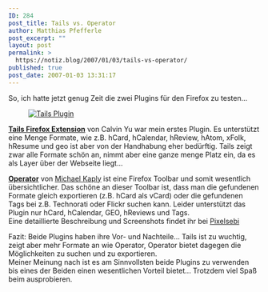 ```yaml
---
ID: 284
post_title: Tails vs. Operator
author: Matthias Pfefferle
post_excerpt: ""
layout: post
permalink: >
  https://notiz.blog/2007/01/03/tails-vs-operator/
published: true
post_date: 2007-01-03 13:31:17
---
```

<!-- wp:paragraph -->
<p>So, ich hatte jetzt genug Zeit die zwei Plugins für den Firefox zu testen...</p>
<!-- /wp:paragraph -->

<!-- wp:image {"align":"right","linkDestination":"custom"} -->
<figure class="wp-block-image alignright"><a href="http://www.flickr.com/photos/pfefferle/343951034/"><img src="http://farm1.static.flickr.com/164/343951034_09aec978a5_m.jpg" alt="Tails Plugin"/></a></figure>
<!-- /wp:image -->

<!-- wp:paragraph -->
<p> <strong><a href="http://blog.codeeg.com/tails-firefox-extension-03/">Tails Firefox Extension</a></strong> von Calvin Yu war mein erstes Plugin. Es unterstützt eine Menge Formate, wie z.B. hCard, hCalendar, hReview, hAtom, xFolk, hResume und geo ist aber von der Handhabung eher bedürftig. Tails zeigt zwar alle Formate schön an, nimmt aber eine ganze menge Platz ein, da es als Layer über der Webseite liegt...</p>
<!-- /wp:paragraph -->

<!-- wp:paragraph -->
<p><strong><a href="https://addons.mozilla.org/firefox/4106/">Operator</a></strong> von <a href="https://addons.mozilla.org/firefox/19155/author/">Michael Kaply</a> ist eine Firefox Toolbar und somit wesentlich übersichtlicher. Das schöne an dieser Toolbar ist, dass man die gefundenen Formate gleich exportieren (z.B. hCard als vCard) oder die gefundenen Tags bei z.B. Technorati oder Flickr suchen kann. Leider unterstützt das Plugin nur hCard, hCalendar, GEO, hReviews und Tags.<br/> Eine detaillierte Beschreibung und Screenshots findet ihr bei <a href="http://pixelsebi.com/2006-12-17/microformats-firefox-add-on-operator/">Pixelsebi</a></p>
<!-- /wp:paragraph -->

<!-- wp:paragraph -->
<p>Fazit: Beide Plugins haben ihre Vor- und Nachteile... Tails ist zu wuchtig, zeigt aber mehr Formate an wie Operator, Operator bietet dagegen die Möglichkeiten zu suchen und zu exportieren.<br/> Meiner Meinung nach ist es am Sinnvollsten beide Plugins zu verwenden bis eines der Beiden einen wesentlichen Vorteil bietet... Trotzdem viel Spaß beim ausprobieren.</p>
<!-- /wp:paragraph -->